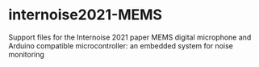 # internoise2021-MEMS
Support files for the Internoise 2021 paper MEMS digital microphone and Arduino compatible microcontroller: an embedded system for noise monitoring
